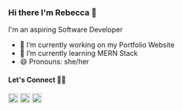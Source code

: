 ### Hi there I'm Rebecca 👋

<!--
**rebeccadias/rebeccadias** is a ✨ _special_ ✨ repository because its `README.md` (this file) appears on your GitHub profile.

Here are some ideas to get you started:

- 🔭 I’m currently working on ...
- 🌱 I’m currently learning ...
- 👯 I’m looking to collaborate on ...
- 🤔 I’m looking for help with ...
- 💬 Ask me about ...
- 📫 How to reach me: ...
- 😄 Pronouns: ...
- ⚡ Fun fact: ...
-->
I'm an aspiring Software Developer
- 🔭 I’m currently working on my Portfolio Website
- 🌱 I’m currently learning MERN Stack
- 😄 Pronouns: she/her

#### Let's Connect 🤝🤘
<a href="mailto:rebeccadias2510@gmail.com" target="_blank"><img src="https://cdn-icons-png.flaticon.com/512/893/893257.png" alt="Rebecca-dias" height="20" width="20" /></a>
<a href="https://github.com/rebeccadias" target="_blank"><img src="https://cdn-icons-png.flaticon.com/512/270/270798.png" alt="rebecca" height="20" width="20" /></a>
<a href="https://www.linkedin.com/in/rebecca-dias-b8b2921a1/" target="_blank"><img src="https://cdn-icons-png.flaticon.com/512/174/174857.png" alt="rebecca" height="20" width="20"/></a>
